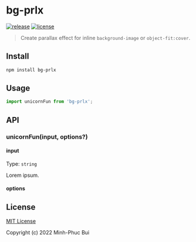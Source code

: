 # bg-prlx

[![release](https://badgen.net/github/release/phucbm/bg-prlx/?cache=600)](https://github.com/phucbm/bg-prlx/releases/latest)
[![license](https://badgen.net/github/license/phucbm/bg-prlx/)](https://github.com/phucbm/bg-prlx/blob/main/LICENSE)

> Create parallax effect for inline `background-image` or `object-fit:cover`.

## Install

```sh
npm install bg-prlx
```

## Usage

```js
import unicornFun from 'bg-prlx';
```

## API

### unicornFun(input, options?)

#### input

Type: `string`

Lorem ipsum.

#### options

## License

[MIT License](https://github.com/phucbm/bg-prlx/blob/main/LICENSE)

Copyright (c) 2022 Minh-Phuc Bui
